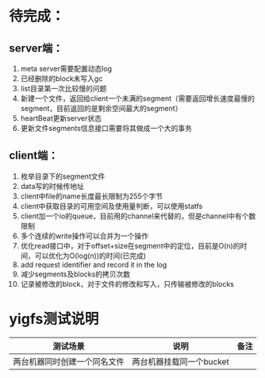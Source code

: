 # 待完成：
## server端：
1. meta server需要配置动态log
2. 已经删除的block未写入gc
3. list目录第一次比较慢的问题
4. 新建一个文件，返回给client一个未满的segment（需要返回增长速度最慢的segment，目前返回的是剩余空间最大的segment）
5. heartBeat更新server状态
6. 更新文件segments信息接口需要将其做成一个大的事务

## client端：
1. 枚举目录下的segment文件
2. data写的时候传地址
3. client中file的name长度最长限制为255个字节
4. client中获取目录的可用空间及使用量判断，可以使用statfs
5. client加一个io的queue，目前用的channel来代替的，但是channel中有个数限制
6. 多个连续的write操作可以合并为一个操作
7. 优化read接口中，对于offset+size在segment中的定位，目前是O(n)的时间，可以优化为O(log(n))的时间(已完成)
8. add request identifier and record it in the log
9. 减少segments及blocks的拷贝次数
10. 记录被修改的block，对于文件的修改和写入，只传输被修改的blocks


# yigfs测试说明
|            测试场景          |          说明         |      备注      |
| --------------------------- | --------------------- |----------------|      
| 两台机器同时创建一个同名文件  | 两台机器挂载同一个bucket|                 |
